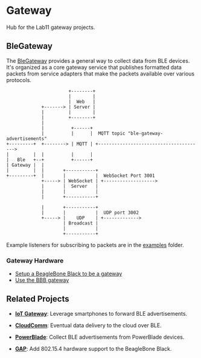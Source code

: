 Gateway
=======

Hub for the Lab11 gateway projects.

BleGateway
----------

The [BleGateway](https://github.com/lab11/gateway/tree/master/software/ble-gateway)
provides a general way to collect data from BLE devices.
It's organized as a core gateway service that publishes formatted data packets
from service adapters that make the packets available over various protocols.

```
                       +--------+
                       |        |
                       |  Web   |
             +-------> | Server |
             |         |        |
             |         +--------+
             |
             |          +------+
             |          |      |  MQTT topic "ble-gateway-advertisements"
+---------+  +--------> | MQTT | +--------------------------------------->
|         |  |          |      |
|   Ble   +--+          +------+
| Gateway |  |
|         |  |       +-----------+
+---------+  |       |           |  WebSocket Port 3001
             +-----> | WebSocket | +------------------->
             |       |  Server   |
             |       |           |
             |       +-----------+

             |       +-----------+
             |       |           |  UDP port 3002
             +-----> |    UDP    | +------------->
                     | Broadcast |
                     |           |
                     +-----------+

```

Example listeners for subscribing to packets are in the
[examples](https://github.com/lab11/gateway/tree/master/software/examples)
folder.

### Gateway Hardware

- [Setup a BeagleBone Black to be a gateway](https://github.com/lab11/gateway/blob/master/docs/BBB-for-gateway.md)
- [Use the BBB gateway](https://github.com/lab11/gateway/blob/master/docs/BBB-for-gateway-usage.md)


Related Projects
----------------

- **[IoT Gateway](https://github.com/lab11/iot-gateway)**: Leverage
smartphones to forward BLE advertisements.

- **[CloudComm](https://github.com/lab11/opo/tree/master/node)**: Eventual
data delivery to the cloud over BLE.

- **[PowerBlade](https://github.com/lab11/powerblade/tree/master/data_collection/advertisements)**:
Collect BLE advertisements from PowerBlade devices.

- **[GAP](https://github.com/lab11/gap)**: Add 802.15.4 hardware support
to the BeagleBone Black.


